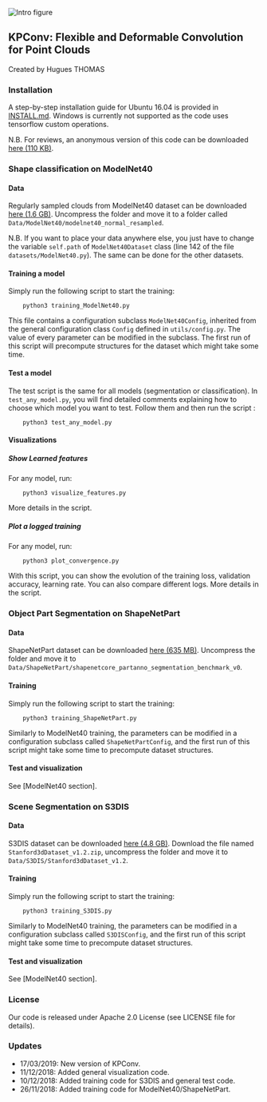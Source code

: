 
![Intro figure](https://github.com/HuguesTHOMAS/KPConv/doc/KPConv_intro.png)

## KPConv: Flexible and Deformable Convolution for Point Clouds

Created by Hugues THOMAS

### Installation

A step-by-step installation guide for Ubuntu 16.04 is provided in [INSTALL.md](./INSTALL.md). Windows is currently not supported as the code uses tensorflow custom operations.

N.B. For reviews, an anonymous version of this code can be downloaded <a href="https://drive.google.com/open?id=1s1KuCC3hQAy_nzFZGh1VXCfx5868itIl">here (110 KB)</a>.

### Shape classification on ModelNet40

#### Data

Regularly sampled clouds from ModelNet40 dataset can be downloaded <a href="https://shapenet.cs.stanford.edu/media/modelnet40_normal_resampled.zip">here (1.6 GB)</a>. Uncompress the folder and move it to a folder called `Data/ModelNet40/modelnet40_normal_resampled`.

N.B. If you want to place your data anywhere else, you just have to change the variable `self.path` of `ModelNet40Dataset` class (line 142 of the file `datasets/ModelNet40.py`). The same can be done for the other datasets.

#### Training a model

Simply run the following script to start the training:

        python3 training_ModelNet40.py
        
This file contains a configuration subclass `ModelNet40Config`, inherited from the general configuration class `Config` defined in `utils/config.py`. The value of every parameter can be modified in the subclass. The first run of this script will precompute structures for the dataset which might take some time.

#### Test a model

The test script is the same for all models (segmentation or classification). In `test_any_model.py`, you will find detailed comments explaining how to choose which model you want to test. Follow them and then run the script :

        python3 test_any_model.py

#### Visualizations

##### Show Learned features

For any model, run:

        python3 visualize_features.py
        
More details in the script.
        
##### Plot a logged training

For any model, run:

        python3 plot_convergence.py
        
With this script, you can show the evolution of the training loss, validation accuracy, learning rate. You can also compare different logs. More details in the script.

### Object Part Segmentation on ShapeNetPart

#### Data

ShapeNetPart dataset can be downloaded <a href="https://shapenet.cs.stanford.edu/ericyi/shapenetcore_partanno_segmentation_benchmark_v0.zip">here (635 MB)</a>. Uncompress the folder and move it to `Data/ShapeNetPart/shapenetcore_partanno_segmentation_benchmark_v0`.

#### Training

Simply run the following script to start the training:

        python3 training_ShapeNetPart.py
        
Similarly to ModelNet40 training, the parameters can be modified in a configuration subclass called `ShapeNetPartConfig`, and the first run of this script might take some time to precompute dataset structures.

#### Test and visualization

See [ModelNet40 section].

### Scene Segmentation on S3DIS

#### Data

S3DIS dataset can be downloaded <a href="https://goo.gl/forms/4SoGp4KtH1jfRqEj2">here (4.8 GB)</a>. Download the file named `Stanford3dDataset_v1.2.zip`, uncompress the folder and move it to `Data/S3DIS/Stanford3dDataset_v1.2`.

#### Training

Simply run the following script to start the training:

        python3 training_S3DIS.py
        
Similarly to ModelNet40 training, the parameters can be modified in a configuration subclass called `S3DISConfig`, and the first run of this script might take some time to precompute dataset structures.

#### Test and visualization

See [ModelNet40 section].

### License
Our code is released under Apache 2.0 License (see LICENSE file for details).

### Updates
* 17/03/2019: New version of KPConv.
* 11/12/2018: Added general visualization code.
* 10/12/2018: Added training code for S3DIS and general test code.
* 26/11/2018: Added training code for ModelNet40/ShapeNetPart.

